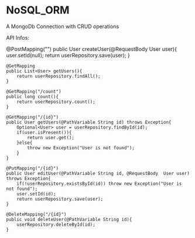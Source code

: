 # NoSQL_ORM
A MongoDb Connection with CRUD operations

API Infos:

 @PostMapping("")
    public User createUser(@RequestBody User user){
        user.setId(null);
        return userRepository.save(user);
    }

    @GetMapping
    public List<User> getUsers(){
        return userRepository.findAll();
    }

    @GetMapping("/count")
    public long count(){
        return userRepository.count();
    }

    @GetMapping("/{id}")
    public User getUsers(@PathVariable String id) throws Exception{
        Optional<User> user = userRepository.findById(id);
        if(user.isPresent()){
            return user.get();
        }else{
            throw new Exception("User is not found");
        }
    }

    @PutMapping("/{id}")
    public User editUser(@PathVariable String id, @RequestBody  User user) throws Exception{
        if(!userRepository.existsById(id)) throw new Exception("User is not found");
        user.setId(id);
        return userRepository.save(user);
    }

    @DeleteMapping("/{id}")
    public void deleteUser(@PathVariable String id){
        userRepository.deleteById(id);
    }
